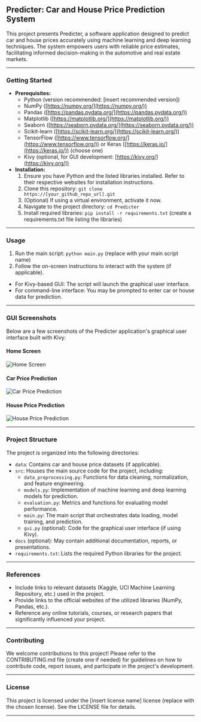 ## Predicter: Car and House Price Prediction System

This project presents Predicter, a software application designed to predict car and house prices accurately using machine learning and deep learning techniques. The system empowers users with reliable price estimates, facilitating informed decision-making in the automotive and real estate markets.

---

### Getting Started

* **Prerequisites:**
    * Python (version recommended: [insert recommended version])
    * NumPy ([https://numpy.org/](https://numpy.org/))
    * Pandas ([https://pandas.pydata.org/](https://pandas.pydata.org/))
    * Matplotlib ([https://matplotlib.org/](https://matplotlib.org/))
    * Seaborn ([https://seaborn.pydata.org/](https://seaborn.pydata.org/))
    * Scikit-learn ([https://scikit-learn.org/](https://scikit-learn.org/))
    * TensorFlow ([https://www.tensorflow.org/](https://www.tensorflow.org/)) or Keras ([https://keras.io/](https://keras.io/))  (choose one)
    * Kivy (optional, for GUI development: [https://kivy.org/](https://kivy.org/))
* **Installation:**
    1. Ensure you have Python and the listed libraries installed. Refer to their respective websites for installation instructions.
    2. Clone this repository: `git clone https://[your_github_repo_url].git`
    3. (Optional) If using a virtual environment, activate it now.
    4. Navigate to the project directory: `cd Predicter`
    5. Install required libraries: `pip install -r requirements.txt` (create a requirements.txt file listing the libraries)

---

### Usage

1. Run the main script: `python main.py` (replace with your main script name)
2. Follow the on-screen instructions to interact with the system (if applicable). 
* For Kivy-based GUI: The script will launch the graphical user interface.
* For command-line interface: You may be prompted to enter car or house data for prediction.

---

### GUI Screenshots

Below are a few screenshots of the Predicter application's graphical user interface built with Kivy:

#### Home Screen
![Home Screen](path_to_your_image/home_screen.png)

#### Car Price Prediction
![Car Price Prediction](path_to_your_image/car_price_prediction.png)

#### House Price Prediction
![House Price Prediction](path_to_your_image/house_price_prediction.png)

---

### Project Structure

The project is organized into the following directories:

* `data`: Contains car and house price datasets (if applicable). 
* `src`: Houses the main source code for the project, including:
    * `data_preprocessing.py`: Functions for data cleaning, normalization, and feature engineering.
    * `models.py`: Implementation of machine learning and deep learning models for prediction.
    * `evaluation.py`: Metrics and functions for evaluating model performance.
    * `main.py`: The main script that orchestrates data loading, model training, and prediction.
    * `gui.py` (optional): Code for the graphical user interface (if using Kivy).
* `docs` (optional): May contain additional documentation, reports, or presentations.
* `requirements.txt`: Lists the required Python libraries for the project.

---

### References

* Include links to relevant datasets (Kaggle, UCI Machine Learning Repository, etc.) used in the project. 
* Provide links to the official websites of the utilized libraries (NumPy, Pandas, etc.).
* Reference any online tutorials, courses, or research papers that significantly influenced your project.

---

### Contributing

We welcome contributions to this project! Please refer to the CONTRIBUTING.md file (create one if needed) for guidelines on how to contribute code, report issues, and participate in the project's development.

---

### License

This project is licensed under the [insert license name] license (replace with the chosen license). See the LICENSE file for details.

---
